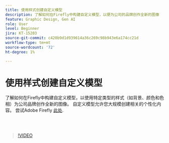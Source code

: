 ```yaml
---
title: 使用样式创建自定义模型
description: 了解如何在Firefly中构建自定义模型，以便为公司的品牌创作全新的图像
feature: Graphic Design, Gen AI
role: User
level: Beginner
jira: KT-15203
source-git-commit: c420b9d1d939614a36c269c98b943e6a174cc21d
workflow-type: tm+mt
source-wordcount: '72'
ht-degree: 1%

---
```


# 使用样式创建自定义模型

了解如何在Firefly中构建自定义模型，以使用特定类型的样式（如背景、颜色和色相）为公司品牌创作全新的图像。 自定义模型允许您大规模创建相关的个性化内容。 尝试Adobe Firefly [此处](https://firefly.adobe.com/).

<br> 

>[!VIDEO](https://video.tv.adobe.com/v/3428003quality=12&learn=on&hidetitle=true)

